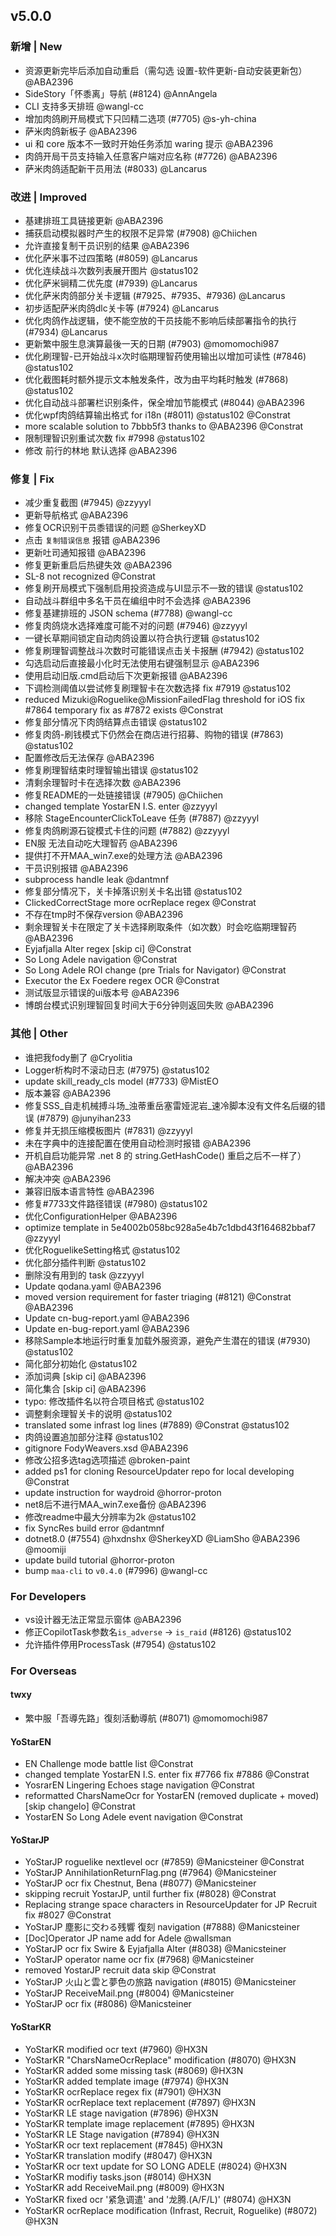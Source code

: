 ## v5.0.0

### 新增 | New

- 资源更新完毕后添加自动重启（需勾选 设置-软件更新-自动安装更新包） @ABA2396
- SideStory「怀黍离」导航 (#8124) @AnnAngela
- CLI 支持多天排班 @wangl-cc
- 增加肉鸽刷开局模式下只凹精二选项 (#7705) @s-yh-china
- 萨米肉鸽新板子 @ABA2396
- ui 和 core 版本不一致时开始任务添加 waring 提示 @ABA2396
- 肉鸽开局干员支持输入任意客户端对应名称 (#7726) @ABA2396
- 萨米肉鸽适配新干员用法 (#8033) @Lancarus

### 改进 | Improved

- 基建排班工具链接更新 @ABA2396
- 捕获启动模拟器时产生的权限不足异常 (#7908) @Chiichen
- 允许直接复制干员识别的结果 @ABA2396
- 优化萨米事不过四策略 (#8059) @Lancarus
- 优化连续战斗次数列表展开图片 @status102
- 优化萨米锏精二优先度 (#7939) @Lancarus
- 优化萨米肉鸽部分关卡逻辑 (#7925、#7935、#7936) @Lancarus
- 初步适配萨米肉鸽dlc关卡等 (#7924) @Lancarus
- 优化肉鸽作战逻辑，使不能空放的干员技能不影响后续部署指令的执行 (#7934) @Lancarus
- 更新繁中服生息演算最後一天的日期 (#7903) @momomochi987
- 优化刷理智-已开始战斗x次时临期理智药使用输出以增加可读性 (#7846) @status102
- 优化截图耗时额外提示文本触发条件，改为由平均耗时触发 (#7868) @status102
- 优化自动战斗部署栏识别条件，保全增加节能模式 (#8044) @ABA2396
- 优化wpf肉鸽结算输出格式 for i18n (#8011) @status102 @Constrat
- more scalable solution to 7bbb5f3 thanks to @ABA2396 @Constrat
- 限制理智识别重试次数 fix #7998 @status102
- 修改 前行的林地 默认选择 @ABA2396

### 修复 | Fix

- 减少重复截图 (#7945) @zzyyyl
- 更新导航格式 @ABA2396
- 修复OCR识别干员黍错误的问题 @SherkeyXD
- 点击 `复制错误信息` 报错 @ABA2396
- 更新吐司通知报错 @ABA2396
- 修复更新重启后热键失效 @ABA2396
- SL-8 not recognized @Constrat
- 修复刷开局模式下强制启用投资造成与UI显示不一致的错误 @status102
- 自动战斗群组中多名干员在编组中时不会选择 @ABA2396
- 修复基建排班的 JSON schema (#7788) @wangl-cc
- 修复肉鸽烧水选择难度可能不对的问题 (#7946) @zzyyyl
- 一键长草期间锁定自动肉鸽设置以符合执行逻辑 @status102
- 修复刷理智调整战斗次数时可能错误点击关卡报酬 (#7942) @status102
- 勾选启动后直接最小化时无法使用右键强制显示 @ABA2396
- 使用启动旧版.cmd启动后下次更新报错 @ABA2396
- 下调检测阈值以尝试修复刷理智卡在次数选择 fix #7919 @status102
- reduced Mizuki@Roguelike@MissionFailedFlag threshold for iOS fix #7864 temporary fix as #7872 exists @Constrat
- 修复部分情况下肉鸽结算点击错误 @status102
- 修复肉鸽-刷钱模式下仍然会在商店进行招募、购物的错误 (#7863) @status102
- 配置修改后无法保存 @ABA2396
- 修复刷理智结束时理智输出错误 @status102
- 清剩余理智时卡在选择次数 @ABA2396
- 修复README的一处链接错误 (#7905) @Chiichen
- changed template YostarEN I.S. enter @zzyyyl
- 移除 StageEncounterClickToLeave 任务 (#7887) @zzyyyl
- 修复肉鸽刷源石锭模式卡住的问题 (#7882) @zzyyyl
- EN服 无法自动吃大理智药 @ABA2396
- 提供打不开MAA_win7.exe的处理方法 @ABA2396
- 干员识别报错 @ABA2396
- subprocess handle leak @dantmnf
- 修复部分情况下，关卡掉落识别关卡名出错 @status102
- ClickedCorrectStage more ocrReplace regex @Constrat
- 不存在tmp时不保存version @ABA2396
- 剩余理智关卡在限定了关卡选择刷取条件（如次数）时会吃临期理智药 @ABA2396
- Eyjafjalla Alter regex [skip ci] @Constrat
- So Long Adele navigation @Constrat
- So Long Adele ROI change (pre Trials for Navigator) @Constrat
- Executor the Ex Foedere regex OCR @Constrat
- 测试版显示错误的ui版本号 @ABA2396
- 博朗台模式识别理智回复时间大于6分钟则返回失败 @ABA2396

### 其他 | Other

- 谁把我fody删了 @Cryolitia
- Logger析构时不滚动日志 (#7975) @status102
- update skill_ready_cls model (#7733) @MistEO
- 版本兼容 @ABA2396
- 修复SSS_自走机械搏斗场_浊蒂重岳塞雷娅泥岩_速冷脚本没有文件名后缀的错误 (#7879) @junyihan233
- 修复并无损压缩模板图片 (#7831) @zzyyyl
- 未在字典中的连接配置在使用自动检测时报错 @ABA2396
- 开机自启功能异常 .net 8 的 string.GetHashCode() 重启之后不一样了） @ABA2396
- 解决冲突 @ABA2396
- 兼容旧版本语言特性 @ABA2396
- 修复#7733文件路径错误 (#7980) @status102
- 优化ConfigurationHelper @ABA2396
- optimize template in 5e4002b058bc928a5e4b7c1dbd43f164682bbaf7 @zzyyyl
- 优化RoguelikeSetting格式 @status102
- 优化部分插件判断 @status102
- 删除没有用到的 task @zzyyyl
- Update qodana.yaml @ABA2396
- moved version requirement for faster triaging (#8121) @Constrat @ABA2396
- Update cn-bug-report.yaml @ABA2396
- Update en-bug-report.yaml @ABA2396
- 移除Sample本地运行时重复加载外服资源，避免产生潜在的错误 (#7930) @status102
- 简化部分初始化 @status102
- 添加词典 [skip ci] @ABA2396
- 简化集合 [skip ci] @ABA2396
- typo: 修改插件名以符合项目格式 @status102
- 调整剩余理智关卡的说明 @status102
- translated some infrast log lines (#7889) @Constrat @status102
- 肉鸽设置追加部分注释 @status102
- gitignore FodyWeavers.xsd @ABA2396
- 修改公招多选tag选项描述 @broken-paint
- added ps1 for cloning ResourceUpdater repo for local developing @Constrat
- update instruction for waydroid @horror-proton
- net8后不进行MAA_win7.exe备份 @ABA2396
- 修改readme中最大分辨率为2k @status102
- fix SyncRes build error @dantmnf
- dotnet8.0 (#7554) @hxdnshx @SherkeyXD @LiamSho @ABA2396 @moomiji
- update build tutorial @horror-proton
- bump `maa-cli` to `v0.4.0` (#7996) @wangl-cc

### For Developers

- vs设计器无法正常显示窗体 @ABA2396
- 修正CopilotTask参数名`is_adverse` -> `is_raid` (#8126) @status102
- 允许插件停用ProcessTask (#7954) @status102

### For Overseas

#### twxy

- 繁中服「吾導先路」復刻活動導航 (#8071) @momomochi987

#### YoStarEN

- EN Challenge mode battle list @Constrat
- changed template YostarEN I.S. enter fix #7766 fix #7886 @Constrat
- YosrarEN Lingering Echoes stage navigation @Constrat
- reformatted CharsNameOcr for YostarEN (removed duplicate + moved) [skip changelo] @Constrat
- YostarEN So Long Adele event navigation @Constrat

#### YoStarJP

- YoStarJP roguelike nextlevel ocr (#7859) @Manicsteiner @Constrat
- YoStarJP AnnihilationReturnFlag.png (#7964) @Manicsteiner
- YoStarJP ocr fix Chestnut, Bena (#8077) @Manicsteiner
- skipping recruit YostarJP, until further fix (#8028) @Constrat
- Replacing strange space characters in ResourceUpdater for JP Recruit fix #8027 @Constrat
- YoStarJP 塵影に交わる残響 復刻 navigation (#7888) @Manicsteiner
- [Doc]Operator JP name add for Adele @wallsman
- YoStarJP ocr fix Swire & Eyjafjalla Alter (#8038) @Manicsteiner
- YoStarJP operator name ocr fix (#7968) @Manicsteiner
- removed YostarJP recruit data skip @Constrat
- YoStarJP 火山と雲と夢色の旅路 navigation (#8015) @Manicsteiner
- YoStarJP ReceiveMail.png (#8004) @Manicsteiner
- YoStarJP ocr fix (#8086) @Manicsteiner

#### YoStarKR

- YoStarKR modified ocr text (#7960) @HX3N
- YoStarKR "CharsNameOcrReplace" modification (#8070) @HX3N
- YoStarKR added some missing task (#8069) @HX3N
- YoStarKR added template image (#7974) @HX3N
- YoStarKR ocrReplace regex fix (#7901) @HX3N
- YoStarKR ocrReplace text replacement (#7897) @HX3N
- YoStarKR LE stage navigation (#7896) @HX3N
- YoStarKR template image replacement (#7895) @HX3N
- YoStarKR LE Stage navigation (#7894) @HX3N
- YoStarKR ocr text replacement (#7845) @HX3N
- YoStarKR translation modify (#8047) @HX3N
- YoStarKR ocr text update for SO LONG ADELE (#8024) @HX3N
- YoStarKR modifiy tasks.json (#8014) @HX3N
- YoStarKR add ReceiveMail.png (#8009) @HX3N
- YoStarKR fixed ocr '紧急调遣' and '龙腾.(A/F/L)' (#8074) @HX3N
- YoStarKR ocrReplace modification (Infrast, Recruit, Roguelike) (#8072) @HX3N
